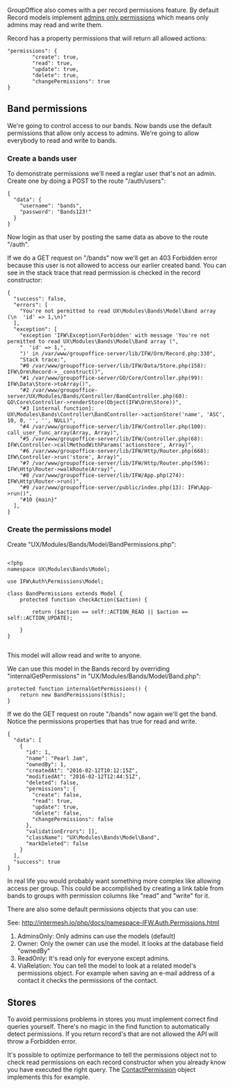 GroupOffice also comes with a per record permissions feature. 
By default Record models implement [admins only permissions](http://intermesh.io/php/docs/class-IFW.Auth.Permissions.AdminsOnly.html) 
which means only admins may read and write them.

Record has a property permissions that will return all allowed actions:

````````````````````````````````````````
"permissions": {
		"create": true,
		"read": true,
		"update": true,
		"delete": true,
		"changePermissions": true
}
````````````````````````````````````````

## Band permissions
We're going to control access to our bands.  Now bands use the default 
permissions that allow only access to admins. We're going to allow everybody to
read and write to bands.

### Create a bands user
To demonstrate permissions we'll need a reglar user that's not an admin.
Create one by doing a POST to the route "/auth/users":

```````````````````````````````````````````````````````````````````````````````
{
  "data": {
    "username": "bands",
    "password": "Bands123!"
  }
}
```````````````````````````````````````````````````````````````````````````````

Now login as that user by posting the same data as above to the route "/auth".

If we do a GET request on "/bands" now we'll get an 403 Forbidden error because 
this user is not allowed to access our earlier created band. You can see in the 
stack trace that read permission is checked in the record constructor:

```````````````````````````````````````````````````````````````````````````````
{
  "success": false,
  "errors": [
    "You're not permitted to read UX\Modules\Bands\Model\Band array (\n  'id' => 1,\n)"
  ],
  "exception": [
    "exception 'IFW\Exception\Forbidden' with message 'You're not permitted to read UX\Modules\Bands\Model\Band array (",
    "  'id' => 1,",
    ")' in /var/www/groupoffice-server/lib/IFW/Orm/Record.php:330",
    "Stack trace:",
    "#0 /var/www/groupoffice-server/lib/IFW/Data/Store.php(158): IFW\Orm\Record->__construct()",
    "#1 /var/www/groupoffice-server/GO/Core/Controller.php(99): IFW\Data\Store->toArray()",
    "#2 /var/www/groupoffice-server/UX/Modules/Bands/Controller/BandController.php(60): GO\Core\Controller->renderStore(Object(IFW\Orm\Store))",
    "#3 [internal function]: UX\Modules\Bands\Controller\BandController->actionStore('name', 'ASC', 10, 0, '', '', NULL)",
    "#4 /var/www/groupoffice-server/lib/IFW/Controller.php(100): call_user_func_array(Array, Array)",
    "#5 /var/www/groupoffice-server/lib/IFW/Controller.php(68): IFW\Controller->callMethodWithParams('actionstore', Array)",
    "#6 /var/www/groupoffice-server/lib/IFW/Http/Router.php(668): IFW\Controller->run('store', Array)",
    "#7 /var/www/groupoffice-server/lib/IFW/Http/Router.php(596): IFW\Http\Router->walkRoute(Array)",
    "#8 /var/www/groupoffice-server/lib/IFW/App.php(274): IFW\Http\Router->run()",
    "#9 /var/www/groupoffice-server/public/index.php(13): IFW\App->run()",
    "#10 {main}"
  ],
}
```````````````````````````````````````````````````````````````````````````````

### Create the permissions model

Create "UX/Modules/Bands/Model/BandPermissions.php":

```````````````````````````````````````````````````````````````````````````````

<?php
namespace UX\Modules\Bands\Model;

use IFW\Auth\Permissions\Model;

class BandPermissions extends Model {
	protected function checkAction($action) {
		
		return ($action == self::ACTION_READ || $action == self::ACTION_UPDATE);
		
	}
}


```````````````````````````````````````````````````````````````````````````````

This model will allow read and write to anyone.

We can use this model in the Bands record by overriding "internalGetPermissions"
in "UX/Modules/Bands/Model/Band.php":

```````````````````````````````````````````````````````````````````````````````
protected function internalGetPermissions() {
	return new BandPermissions($this);
}
```````````````````````````````````````````````````````````````````````````````

If we do the GET request on route "/bands" now again we'll get the band. Notice
the permissions properties that has true for read and write.
```````````````````````````````````````````````````````````````````````````````
{
  "data": [
    {
      "id": 1,
      "name": "Pearl Jam",
      "ownedBy": 1,
      "createdAt": "2016-02-12T10:12:15Z",
      "modifiedAt": "2016-02-12T12:44:51Z",
      "deleted": false,
      "permissions": {
        "create": false,
        "read": true,
        "update": true,
        "delete": false,
        "changePermissions": false
      },
      "validationErrors": [],
      "className": "UX\Modules\Bands\Model\Band",
      "markDeleted": false
    }
  ],
  "success": true
}
```````````````````````````````````````````````````````````````````````````````

In real life you would probably want something more complex like allowing access
per group. This could be accomplished by creating a link table from bands to 
groups with permission columns like "read" and "write" for it.

There are also some default permissions objects that you can use:

See: http://intermesh.io/php/docs/namespace-IFW.Auth.Permissions.html

1. AdminsOnly: Only admins can use the models (default)
2. Owner: Only the owner can use the model. It looks at the database field "ownedBy"
3. ReadOnly: It's read only for everyone except admins.
4. ViaRelation: You can tell the model to look at a related model's permissions 
   object. For example when saving an e-mail address of a contact it checks the 
   permissions of the contact.

## Stores
To avoid permissions problems in stores you must implement correct find queries 
yourself. There's no magic in the find function to automatically detect permissions.
If you return record's that are not allowed the API will throw a Forbidden error.

It's possible to optimize performance to tell the permissions object not to check
read permissions on each record constructor when you already know you have executed the right
query. The [ContactPermission](http://intermesh.io/php/docs/class-GO.Modules.Contacts.Model.ContactPermissions.html)
object implements this for example.
